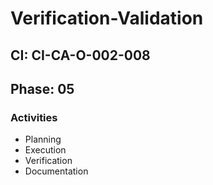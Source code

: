 # Verification-Validation

## CI: CI-CA-O-002-008
## Phase: 05

### Activities
- Planning
- Execution
- Verification
- Documentation
